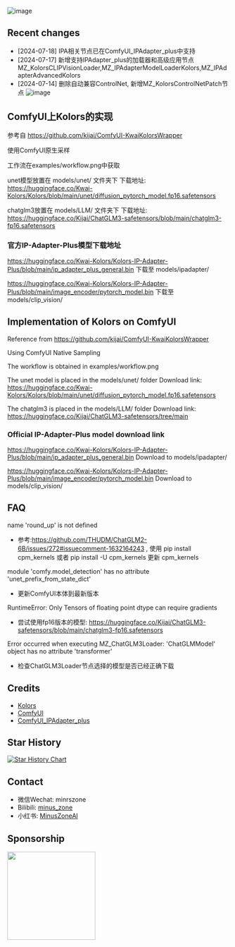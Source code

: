 ![image](./examples/workflow_ipa.png)

## Recent changes 
* [2024-07-18] IPA相关节点已在ComfyUI_IPAdapter_plus中支持
* [2024-07-17] 新增支持IPAdapter_plus的加载器和高级应用节点 MZ_KolorsCLIPVisionLoader,MZ_IPAdapterModelLoaderKolors,MZ_IPAdapterAdvancedKolors
* [2024-07-14] 删除自动兼容ControlNet, 新增MZ_KolorsControlNetPatch节点
  ![image](https://github.com/user-attachments/assets/73ae6447-c69d-4781-9c66-94e0029709ed)



## ComfyUI上Kolors的实现

参考自 https://github.com/kijai/ComfyUI-KwaiKolorsWrapper

使用ComfyUI原生采样

工作流在examples/workflow.png中获取


unet模型放置在 models/unet/ 文件夹下
下载地址:
https://huggingface.co/Kwai-Kolors/Kolors/blob/main/unet/diffusion_pytorch_model.fp16.safetensors


chatglm3放置在 models/LLM/ 文件夹下
下载地址:
https://huggingface.co/Kijai/ChatGLM3-safetensors/blob/main/chatglm3-fp16.safetensors


### 官方IP-Adapter-Plus模型下载地址
https://huggingface.co/Kwai-Kolors/Kolors-IP-Adapter-Plus/blob/main/ip_adapter_plus_general.bin 下载至 models/ipadapter/

https://huggingface.co/Kwai-Kolors/Kolors-IP-Adapter-Plus/blob/main/image_encoder/pytorch_model.bin 下载至 models/clip_vision/
 

## Implementation of Kolors on ComfyUI

Reference from https://github.com/kijai/ComfyUI-KwaiKolorsWrapper

Using ComfyUI Native Sampling

The workflow is obtained in examples/workflow.png


The unet model is placed in the models/unet/ folder
Download link:
https://huggingface.co/Kwai-Kolors/Kolors/blob/main/unet/diffusion_pytorch_model.fp16.safetensors


The chatglm3 is placed in the models/LLM/ folder
Download link:
https://huggingface.co/Kijai/ChatGLM3-safetensors/tree/main


### Official IP-Adapter-Plus model download link

https://huggingface.co/Kwai-Kolors/Kolors-IP-Adapter-Plus/blob/main/ip_adapter_plus_general.bin Download to models/ipadapter/

https://huggingface.co/Kwai-Kolors/Kolors-IP-Adapter-Plus/blob/main/image_encoder/pytorch_model.bin Download to models/clip_vision/

## FAQ
name 'round_up' is not defined
+ 参考:https://github.com/THUDM/ChatGLM2-6B/issues/272#issuecomment-1632164243 , 使用 pip install cpm_kernels 或者 pip install -U cpm_kernels 更新 cpm_kernels

module 'comfy.model_detection' has no attribute 'unet_prefix_from_state_dict'
+ 更新ComfyUI本体到最新版本

RuntimeError: Only Tensors of floating point dtype can require gradients
+ 尝试使用fp16版本的模型: https://huggingface.co/Kijai/ChatGLM3-safetensors/blob/main/chatglm3-fp16.safetensors

Error occurred when executing MZ_ChatGLM3Loader: 'ChatGLMModel' object has no attribute 'transformer'
+ 检查ChatGLM3Loader节点选择的模型是否已经正确下载


## Credits

- [Kolors](https://github.com/Kwai-Kolors/Kolors)
- [ComfyUI](https://github.com/comfyanonymous/ComfyUI) 
- [ComfyUI_IPAdapter_plus](https://github.com/cubiq/ComfyUI_IPAdapter_plus)


## Star History

<a href="https://star-history.com/#MinusZoneAI/ComfyUI-Kolors-MZ&Date">
 <picture>
   <source media="(prefers-color-scheme: dark)" srcset="https://api.star-history.com/svg?repos=MinusZoneAI/ComfyUI-Kolors-MZ&type=Date&theme=dark" />
   <source media="(prefers-color-scheme: light)" srcset="https://api.star-history.com/svg?repos=MinusZoneAI/ComfyUI-Kolors-MZ&type=Date" />
   <img alt="Star History Chart" src="https://api.star-history.com/svg?repos=MinusZoneAI/ComfyUI-Kolors-MZ&type=Date" />
 </picture>
</a>


## Contact
- 微信Wechat: minrszone
- Bilibili: [minus_zone](https://space.bilibili.com/5950992)
- 小红书: [MinusZoneAI](https://www.xiaohongshu.com/user/profile/5f072e990000000001005472)

## Sponsorship
<img src="https://github.com/user-attachments/assets/a7ef9684-4911-45b6-8071-a9b433dca6af"  width="200"/>

